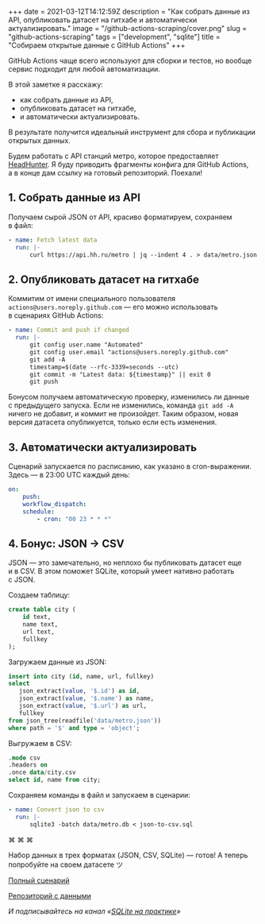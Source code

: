 +++
date = 2021-03-12T14:12:59Z
description = "Как собрать данные из API, опубликовать датасет на гитхабе и автоматически актуализировать."
image = "/github-actions-scraping/cover.png"
slug = "github-actions-scraping"
tags = ["development", "sqlite"]
title = "Собираем открытые данные с GitHub Actions"
+++

GitHub Actions чаще всего используют для сборки и тестов, но вообще сервис подходит для любой автоматизации.

В этой заметке я расскажу:

- как собрать данные из API,
- опубликовать датасет на гитхабе,
- и автоматически актуализировать.

В результате получится идеальный инструмент для сбора и публикации открытых данных.

Будем работать с API станций метро, которое предоставляет [HeadHunter](https://github.com/hhru/api). Я буду приводить фрагменты конфига для GitHub Actions, а в конце дам ссылку на готовый репозиторий. Поехали!

## 1. Собрать данные из API

Получаем сырой JSON от API, красиво форматируем, сохраняем в файл:

```yaml
- name: Fetch latest data
  run: |-
      curl https://api.hh.ru/metro | jq --indent 4 . > data/metro.json
```

## 2. Опубликовать датасет на гитхабе

Коммитим от имени специального пользователя `actions@users.noreply.github.com` — его можно использовать в сценариях GitHub Actions:

```yaml
- name: Commit and push if changed
  run: |-
      git config user.name "Automated"
      git config user.email "actions@users.noreply.github.com"
      git add -A
      timestamp=$(date --rfc-3339=seconds --utc)
      git commit -m "Latest data: ${timestamp}" || exit 0
      git push
```

Бонусом получаем автоматическую проверку, изменились ли данные с предыдущего запуска. Если не изменились, команда `git add -A` ничего не добавит, и коммит не произойдет. Таким образом, новая версия датасета опубликуется, только если есть изменения.

## 3. Автоматически актуализировать

Сценарий запускается по расписанию, как указано в cron-выражении. Здесь — в 23:00 UTC каждый день:

```yaml
on:
    push:
    workflow_dispatch:
    schedule:
        - cron: "00 23 * * *"
```

## 4. Бонус: JSON → CSV

JSON — это замечательно, но неплохо бы публиковать датасет еще и в CSV. В этом поможет SQLite, который умеет нативно работать с JSON.

Создаем таблицу:

```sql
create table city (
    id text,
    name text,
    url text,
    fullkey
);
```

Загружаем данные из JSON:

```sql
insert into city (id, name, url, fullkey)
select
   json_extract(value, '$.id') as id,
   json_extract(value, '$.name') as name,
   json_extract(value, '$.url') as url,
   fullkey
from json_tree(readfile('data/metro.json'))
where path = '$' and type = 'object';
```

Выгружаем в CSV:

```sql
.mode csv
.headers on
.once data/city.csv
select id, name from city;
```

Сохраняем команды в файл и запускаем в сценарии:

```yaml
- name: Convert json to csv
  run: |-
      sqlite3 -batch data/metro.db < json-to-csv.sql
```

<p class="align-center">⌘ ⌘ ⌘</p>

Набор данных в трех форматах (JSON, CSV, SQLite) — готов! А теперь попробуйте на своем датасете ツ

[Полный сценарий](https://github.com/nalgeon/metro/blob/main/.github/workflows/scrape.yaml)

[Репозиторий с данными](https://github.com/nalgeon/metro)

<div class="row">
<div class="col-xs-12 col-sm-10 col-md-8"><p><em>И подписывайтесь на канал <span class="nowrap"><i class="fas fa-database"></i> «<a href="https://t.me/sqliter">SQLite на практике</a>»</span></em></p></div>
</div>



